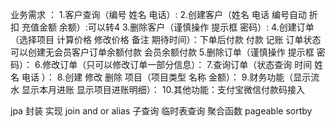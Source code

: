 业务需求 ：
1.客户查询（编号 姓名 电话）:
2.创建客户（姓名 电话 编号自动 折扣 充值金额 余额）:可以转4
3.删除客户（谨慎操作 提示框 密码）:
4.创建订单（选择项目 计算价格 修改价格 备注 期待时间）：下单后付款 付款 记账 订单状态 可以创建无会员客户订单余额付款 会员余额付款
5.删除订单（谨慎操作 提示框 密码）：
6.修改订单（只可以修改订单一部分信息）：
7.查询订单（状态查询 时间 姓名 电话 ）：
8.创建 修改 删除 项目（项目类型 名称 金额）：
9.财务功能（显示流水 显示本月进账 显示项目进账明细）：
10.其他功能：支付宝微信付款码接入

jpa 封装 
实现 join and or alias 子查询 临时表查询 聚合函数 pageable sortby 
